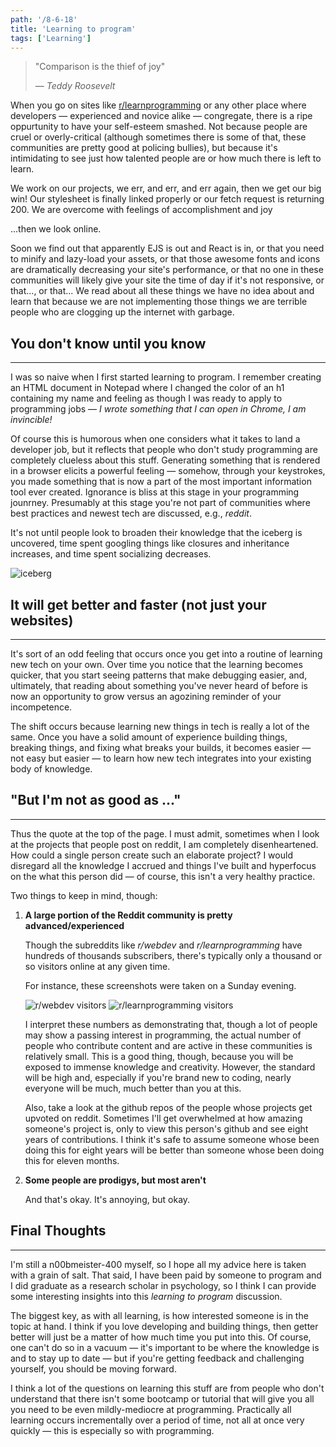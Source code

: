 ```yaml
---
path: '/8-6-18'
title: 'Learning to program'
tags: ['Learning']
---
```


> "Comparison is the thief of joy"
>
> &mdash; <cite>Teddy Roosevelt</cite>

When you go on sites like [r/learnprogramming](https://www.reddit.com/r/learnprogramming/) or any other place where developers &mdash; experienced and novice alike &mdash; congregate, there is a ripe oppurtunity to have your self-esteem smashed. Not because people are cruel or overly-critical (although sometimes there is some of that, these communities are pretty good at policing bullies), but because it's intimidating to see just how talented people are or how much there is left to learn. 

We work on our projects, we err, and err, and err again, then we get our big win! Our stylesheet is finally linked properly or our fetch request is returning 200. We are overcome with feelings of accomplishment and joy

...then we look online. 

Soon we find out that apparently EJS is out and React is in, or that you need to minify and lazy-load your assets, or that those awesome fonts and icons are dramatically decreasing your site's performance, or that no one in these communities will likely give your site the time of day if it's not responsive, or that..., or that... We read about all these things we have no idea about and learn that because we are not implementing those things we are terrible people who are clogging up the internet with garbage.

## You don't know until you know
---
I was so naive when I first started learning to program. I remember creating an HTML document in Notepad where I changed the color of an h1 containing my name and feeling as though I was ready to apply to programming jobs &mdash; *I wrote something that I can open in Chrome, I am invincible!* 

Of course this is humorous when one considers what it takes to land a developer job, but it reflects that people who don't study programming are completely clueless about this stuff. Generating something that is rendered in a browser elicits a powerful feeling &mdash; somehow, through your keystrokes, you made something that is now a part of the most important information tool ever created. Ignorance is bliss at this stage in your programming jounrney. Presumably at this stage you're not part of communities where best practices and newest tech are discussed, e.g., *reddit*.

It's not until people look to broaden their knowledge that the iceberg is uncovered, time spent googling things like closures and inheritance increases, and time spent socializing decreases. 

![iceberg](https://upload.wikimedia.org/wikipedia/commons/thumb/3/3d/Iceberg_in_the_Arctic_with_its_underside_exposed.jpg/1200px-Iceberg_in_the_Arctic_with_its_underside_exposed.jpg) 


## It will get better and faster (not just your websites)
---
It's sort of an odd feeling that occurs once you get into a routine of learning new tech on your own. Over time you notice that the learning becomes quicker, that you start seeing patterns that make debugging easier, and, ultimately, that reading about something you've never heard of before is now an opportunity to grow versus an agozining reminder of your incompetence. 

The shift occurs because learning new things in tech is really a lot of the same. Once you have a solid amount of experience building things, breaking things, and fixing what breaks your builds, it becomes easier &mdash; not easy but easier &mdash; to learn how new tech integrates into your existing body of knowledge.


## "But I'm not as good as ..."
---
Thus the quote at the top of the page. I must admit, sometimes when I look at the projects that people post on reddit, I am completely disenheartened. How could a single person create such an elaborate project? I would disregard all the knowledge I accrued and things I've built and hyperfocus on the what this person did &mdash; of course, this isn't a very healthy practice.

Two things to keep in mind, though:

1. **A large portion of the Reddit community is pretty advanced/experienced**
    
    Though the subreddits like *r/webdev* and *r/learnprogramming* have hundreds of thousands subscribers, there's typically only a thousand or so visitors online at any given time.  

    For instance, these screenshots were taken on a Sunday evening.

    ![r/webdev visitors](https://i.imgur.com/SGhgc6zm.jpg) ![r/learnprogramming visitors](https://i.imgur.com/vGVqllAm.jpg)
    
     I interpret these numbers as demonstrating that, though a lot of people may show a passing interest in programming, the actual number of people who contribute content and are active in these communities is relatively small. This is a good thing, though, because you will be exposed to immense knowledge and creativity. However, the standard will be high and, especially if you're brand new to coding, nearly everyone will be much, much better than you at this.

     Also, take a look at the github repos of the people whose projects get upvoted on reddit. Sometimes I'll get overwhelmed at how amazing someone's project is, only to view this person's github and see eight years of contributions. I think it's safe to assume someone whose been doing this for eight years will be better than someone whose been doing this for eleven months.
    
2. **Some people are prodigys, but most aren't**

    And that's okay. It's annoying, but okay. 


## Final Thoughts
---

I'm still a n00bmeister-400 myself, so I hope all my advice here is taken with a grain of salt. That said, I have been paid by someone to program and I did graduate as a research scholar in psychology, so I think I can provide some interesting insights into this *learning to program* discussion.

The biggest key, as with all learning, is how interested someone is in the topic at hand. I think if you love developing and building things, then getter better will just be a matter of how much time you put into this. Of course, one can't do so in a vacuum &mdash; it's important to be where the knowledge is and to stay up to date &mdash; but if you're getting feedback and challenging yourself, you should be moving forward.

I think a lot of the questions on learning this stuff are from people who don't understand that there isn't some bootcamp or tutorial that will give you all you need to be even mildly-mediocre at programming. Practically all learning occurs incrementally over a period of time, not all at once very quickly &mdash; this is especially so with programming. 